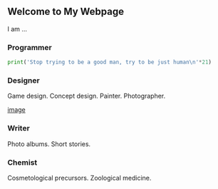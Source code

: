 ## Welcome to My Webpage

I am ...

### Programmer

```python
print('Stop trying to be a good man, try to be just human\n'*21)
```

### Designer

Game design. Concept design. Painter. Photographer.

[image](https://github.com/YuriGribauskasDenis/yurigribauskasdenis.github.io/blob/main/images/posterF.png)

### Writer

Photo albums. Short stories.

### Chemist

Cosmetological precursors. Zoological medicine.
